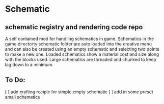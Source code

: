 # Schematic
## schematic registry and rendering code repo

A self contained mod for handling schematics in game. Schematics in the game directorty schematic folder are auto loaded into the creative menu and can also be created using an empty schematic and selecting two points to make a new one. Loaded schematics show a material cost and size along with the blocks used. Large schematics are threaded and chunked to keep lag down to a minimum.

## To Do:
[ ] add crafting recipie for simple empty schematic
[ ] add in some preset small schematics
